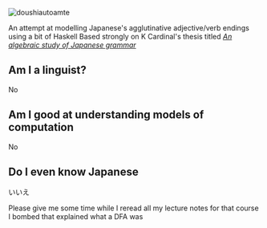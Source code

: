 ![doushiautoamte](https://user-images.githubusercontent.com/28855597/146946202-a4337ff9-1a25-4a6e-aeec-c9c29576554f.png)


An attempt at modelling Japanese's agglutinative adjective/verb endings using a bit of Haskell
Based strongly on K Cardinal's thesis titled [*An algebraic study of Japanese grammar*](https://escholarship.mcgill.ca/downloads/fj2364001.pdf)

## Am I a linguist?
No

## Am I good at understanding models of computation
No

## Do I even know Japanese
いいえ

Please give me some time while I reread all my lecture notes for that course I bombed that explained what a DFA was
